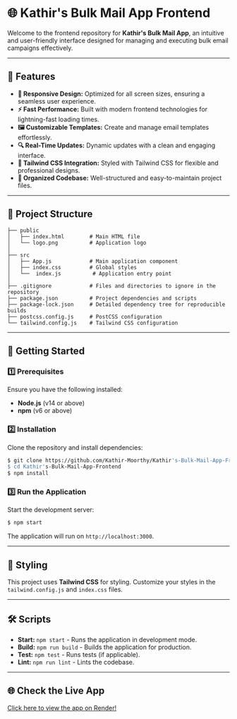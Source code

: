 # 🌐 Kathir's Bulk Mail App Frontend

Welcome to the frontend repository for **Kathir's Bulk Mail App**, an intuitive and user-friendly interface designed for managing and executing bulk email campaigns effectively.

---

## 🌟 Features

- **🎨 Responsive Design:** Optimized for all screen sizes, ensuring a seamless user experience.
- **⚡ Fast Performance:** Built with modern frontend technologies for lightning-fast loading times.
- **🖼️ Customizable Templates:** Create and manage email templates effortlessly.
- **🔍 Real-Time Updates:** Dynamic updates with a clean and engaging interface.
- **🌈 Tailwind CSS Integration:** Styled with Tailwind CSS for flexible and professional designs.
- **📂 Organized Codebase:** Well-structured and easy-to-maintain project files.

---

## 📁 Project Structure

```
├── public
│   ├── index.html        # Main HTML file
│   └── logo.png          # Application logo
│
├── src
│   ├── App.js            # Main application component
│   ├── index.css         # Global styles
│   └──  index.js          # Application entry point
│
├── .gitignore            # Files and directories to ignore in the repository
├── package.json          # Project dependencies and scripts
├── package-lock.json     # Detailed dependency tree for reproducible builds
├── postcss.config.js     # PostCSS configuration
└── tailwind.config.js    # Tailwind CSS configuration
```

---

## 🚀 Getting Started

### 1️⃣ Prerequisites
Ensure you have the following installed:
- **Node.js** (v14 or above)
- **npm** (v6 or above)

### 2️⃣ Installation
Clone the repository and install dependencies:
```bash
$ git clone https://github.com/Kathir-Moorthy/Kathir's-Bulk-Mail-App-Frontend.git
$ cd Kathir's-Bulk-Mail-App-Frontend
$ npm install
```

### 3️⃣ Run the Application
Start the development server:
```bash
$ npm start
```

The application will run on `http://localhost:3000`.

---

## 🌈 Styling
This project uses **Tailwind CSS** for styling. Customize your styles in the `tailwind.config.js` and `index.css` files.

---

## 🛠️ Scripts
- **Start:** `npm start` - Runs the application in development mode.
- **Build:** `npm run build` - Builds the application for production.
- **Test:** `npm test` - Runs tests (if applicable).
- **Lint:** `npm run lint` - Lints the codebase.

---
## 🌐 Check the Live App  
[Click here to view the app on Render!](https://kathir-s-bulk-mail-app-frontend.onrender.com/)
